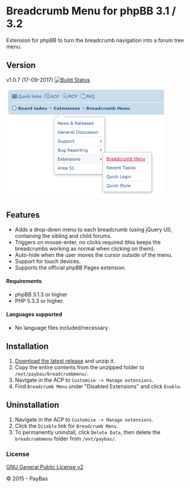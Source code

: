 Breadcrumb Menu for phpBB 3.1 / 3.2
==========

Extension for phpBB to turn the breadcrumb navigation into a forum tree menu.

## Version
v1.0.7 (17-09-2017)
[![Build Status](https://api.travis-ci.org/Sajaki/BreadcrumbMenu.svg)](https://travis-ci.org/Sajaki/BreadcrumbMenu)


![Screenshot](screenshot.png)

## Features
- Adds a drop-down menu to each breadcrumb (using jQuery UI), containing the sibling and child forums.
- Triggers on mouse-enter, no clicks required (this keeps the breadcrumbs working as normal when clicking on them).
- Auto-hide when the user moves the cursor outside of the menu.
- Support for touch devices.
- Supports the official phpBB Pages extension.

#### Requirements
- phpBB 3.1.3 or higher
- PHP 5.3.3 or higher

#### Languages supported
- No language files included/necessary

## Installation
1. [Download the latest release](https://github.com/Sajaki/BreadcrumbMenu/releases) and unzip it.
2. Copy the entire contents from the unzipped folder to `/ext/paybas/breadcrumbmenu/`.
3. Navigate in the ACP to `Customise -> Manage extensions`.
4. Find `Breadcrumb Menu` under "Disabled Extensions" and click `Enable`.

## Uninstallation
1. Navigate in the ACP to `Customise -> Manage extensions`.
2. Click the `Disable` link for `Breadcrumb Menu`.
3. To permanently uninstall, click `Delete Data`, then delete the `breadcrumbmenu` folder from `/ext/paybas/`.

### License
[GNU General Public License v2](http://opensource.org/licenses/GPL-2.0)

© 2015 - PayBas
